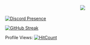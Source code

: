 

<h1 align="center">
  <a href="https://git.io/typing-svg">
    <img src="https://readme-typing-svg.herokuapp.com/?lines=Hello,+There!+👋;Welcome+To+My+Profile;&center=true&size=30">
  </a>
</h1>


[![Discord Presence](https://lanyard.cnrad.dev/api/884849658608906261)](https://discord.com/users/884849658608906261)


[![GitHub Streak](https://streak-stats.demolab.com?user=irtco&theme=dark&hide_border=true)](https://git.io/streak-stats)




Profile Views: 
[![HitCount](https://hits.dwyl.com/irtco/irtco.svg?style=flat)](http://hits.dwyl.com/irtco/irtco)

